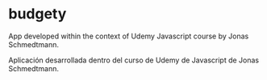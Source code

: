 # budgety

App developed within the context of Udemy Javascript course by Jonas Schmedtmann.

Aplicación desarrollada dentro del curso de Udemy de Javascript de Jonas Schmedtmann.
